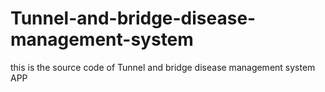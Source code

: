 # Tunnel-and-bridge-disease-management-system
this is the source code of Tunnel and bridge disease management system APP

